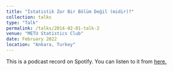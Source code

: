 ```yaml
---
title: "İstatistik Zor Bir Bölüm Değil (midir)?"
collection: talks
type: "Talk"
permalink: /talks/2014-02-01-talk-2
venue: "METU Statistics Club"
date: February 2022
location: "Ankara, Turkey"
---
```


This is a podcast record on Spotify. You can listen to it from [here.](https://open.spotify.com/show/04HoCM8DTHkEizEot2oqF0)

